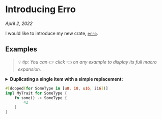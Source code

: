 # Introducing Erro

_April 2, 2022_

I would like to introduce my new crate, [`erro`](https://crates.io/crates/erro).

## Examples

> 💡 <em>tip: You can</em> 👉 <em>click</em> 👈 <em>on any example to display its full macro
> expansion.</em>

<details><summary><strong>Duplicating a single item with a simple replacement:</strong>

```rust
#[dooped(for SomeType in [u8, i8, u16, i16])]
impl MyTrait for SomeType {
    fn some() -> SomeType {
        42
    }
}
```

</summary>

```rust
impl MyTrait for u8 {
    fn some() -> u8 {
        42
    }
}

impl MyTrait for i8 {
    fn some() -> u16 {
        42
    }
}

impl MyTrait for u16 {
    fn some() -> u16 {
        42
    }
}

impl MyTrait for i16 {
    fn some() -> u16 {
        42
    }
}
```

</details>
